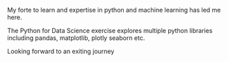 My forte to learn and expertise in python and machine learning has led me here.

The Python for Data Science exercise explores multiple python libraries including pandas, matplotlib, plotly
seaborn etc.

Looking forward to an exiting journey 